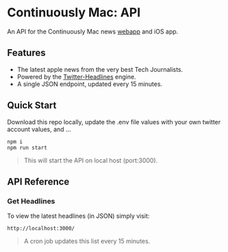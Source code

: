 # Continuously Mac: API

An API for the Continuously Mac news [webapp](https://github.com/steven-martin/continuously-mac-webapp) and iOS app.

## Features

* The latest apple news from the very best Tech Journalists.
* Powered by the [Twitter-Headlines](https://www.npmjs.com/package/twitter-headlines) engine.
* A single JSON endpoint, updated every 15 minutes.

## Quick Start

Download this repo locally, update the .env file values with your own twitter account values, and ... 

```
npm i
npm run start
```

> This will start the API on local host (port:3000).

## API Reference

### Get Headlines

To view the latest headlines (in JSON) simply visit:

`http://localhost:3000/`

> A cron job updates this list every 15 minutes.


